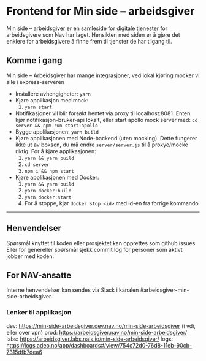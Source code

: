 # Frontend for Min side – arbeidsgiver 

Min side – arbeidsgiver er en samleside for digitale tjenester for arbeidsgivere som Nav har laget. Hensikten med siden er å gjøre det enklere for arbeidsgivere å finne frem til tjenster de har tilgang til.

## Komme i gang

Min side – Arbeidsgiver har mange integrasjoner, ved lokal kjøring mocker vi alle i express-serveren

- Installere avhengigheter: `yarn`
- Kjøre applikasjon med mock: 
  1. `yarn start`
- Notifikasjoner vil blir forsøkt hentet via proxy til localhost:8081.
  Enten kjør notifikasjon-bruker-api lokalt, eller start apollo mock server med: `cd server && npm run start:apollo`
- Bygge applikasjonen: `yarn build`
- Kjøre applikasjonen med Node-backend (uten mocking). Dette fungerer ikke ut av boksen, du må endre `server/server.js` til å proxye/mocke riktig. For å kjøre applikasjonen:
    1. `yarn && yarn build`
    2. `cd server`
    3. `npm i && npm start`
- Kjøre applikasjonen med Docker:
    1. `yarn && yarn build`
    2. `yarn docker:build`
    3. `yarn docker:start`
    4. For å stoppe, kjør `docker stop <id>` med id-en fra forrige kommando



---

## Henvendelser
Spørsmål knyttet til koden eller prosjektet kan opprettes som github issues.
Eller for genereller spørsmål sjekk commit log for personer som aktivt jobber med koden.

## For NAV-ansatte

Interne henvendelser kan sendes via Slack i kanalen #arbeidsgiver-min-side-arbeidsgiver.

### Lenker til applikasjon

dev:  https://min-side-arbeidsgiver.dev.nav.no/min-side-arbeidsgiver (i vdi, eller over vpn)
prod: https://arbeidsgiver.nav.no/min-side-arbeidsgiver/
labs: https://arbeidsgiver.labs.nais.io/min-side-arbeidsgiver/
logs: https://logs.adeo.no/app/dashboards#/view/754c72d0-76d8-11eb-90cb-7315dfb7dea6